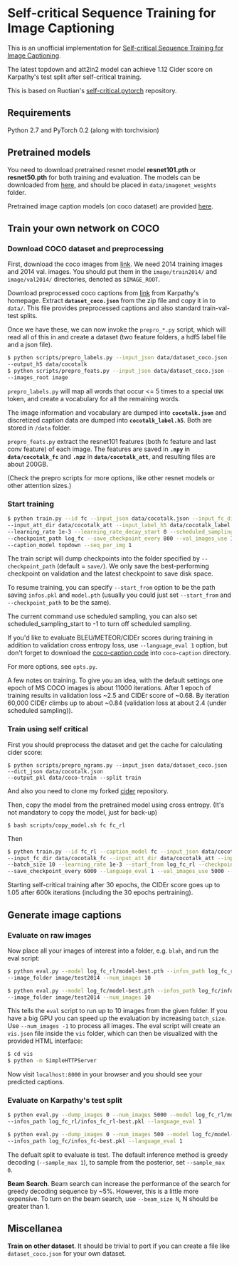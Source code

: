 # Self-critical Sequence Training for Image Captioning

This is an unofficial implementation for [Self-critical Sequence Training for Image Captioning](https://arxiv.org/abs/1612.00563). 

The latest topdown and att2in2 model can achieve 1.12 Cider score on Karpathy's test split after self-critical training.

This is based on Ruotian's [self-critical.pytorch](https://github.com/ruotianluo/self-critical.pytorch) repository.

## Requirements
Python 2.7 and PyTorch 0.2 (along with torchvision)

## Pretrained models

You need to download pretrained resnet model <b>resnet101.pth</b> or <b>resnet50.pth</b> for both training and evaluation. The models can be downloaded from [here](https://drive.google.com/open?id=0B7fNdx_jAqhtbVYzOURMdDNHSGM), and should be placed in `data/imagenet_weights` folder.

Pretrained image caption models (on coco dataset) are provided [here](https://drive.google.com/open?id=0B7fNdx_jAqhtdE1JRXpmeGJudTg).

## Train your own network on COCO

### Download COCO dataset and preprocessing

First, download the coco images from [link](http://mscoco.org/dataset/#download). We need 2014 training images and 2014 val. images. You should put them in the `image/train2014/` and `image/val2014/` directories, denoted as `$IMAGE_ROOT`.

Download preprocessed coco captions from [link](http://cs.stanford.edu/people/karpathy/deepimagesent/caption_datasets.zip) from Karpathy's homepage. Extract <b>`dataset_coco.json`</b> from the zip file and copy it in to `data/`. This file provides preprocessed captions and also standard train-val-test splits.

Once we have these, we can now invoke the `prepro_*.py` script, which will read all of this in and create a dataset (two feature folders, a hdf5 label file and a json file).

```bash
$ python scripts/prepro_labels.py --input_json data/dataset_coco.json --output_json data/cocotalk.json 
--output_h5 data/cocotalk
$ python scripts/prepro_feats.py --input_json data/dataset_coco.json --output_dir data/cocotalk 
--images_root image
```

`prepro_labels.py` will map all words that occur <= 5 times to a special `UNK` token, and create a vocabulary for all the remaining words. 

The image information and vocabulary are dumped into <b>`cocotalk.json`</b> and discretized caption data are dumped into <b>`cocotalk_label.h5`</b>. Both are stored in `/data` folder.

`prepro_feats.py` extract the resnet101 features (both fc feature and last conv feature) of each image. The features are saved in <b>`.npy`</b> in <b>`data/cocotalk_fc`</b> and <b>`.npz`</b> in <b>`data/cocotalk_att`</b>, and resulting files are about 200GB.

(Check the prepro scripts for more options, like other resnet models or other attention sizes.)


### Start training

```bash
$ python train.py --id fc --input_json data/cocotalk.json --input_fc_dir data/cocotalk_fc 
--input_att_dir data/cocotalk_att --input_label_h5 data/cocotalk_label.h5 --batch_size 48 
--learning_rate 1e-3 --learning_rate_decay_start 0 --scheduled_sampling_start -1 
--checkpoint_path log_fc --save_checkpoint_every 800 --val_images_use 1000 --max_epochs 300 
--caption_model topdown --seq_per_img 1
```

The train script will dump checkpoints into the folder specified by `--checkpoint_path` (default = `save/`). We only save the best-performing checkpoint on validation and the latest checkpoint to save disk space.

To resume training, you can specify `--start_from` option to be the path saving `infos.pkl` and `model.pth` (usually you could just set `--start_from` and `--checkpoint_path` to be the same).

The current command use scheduled sampling, you can also set scheduled_sampling_start to -1 to turn off scheduled sampling.

If you'd like to evaluate BLEU/METEOR/CIDEr scores during training in addition to validation cross entropy loss, use `--language_eval 1` option, but don't forget to download the [coco-caption code](https://github.com/tylin/coco-caption) into `coco-caption` directory.

For more options, see `opts.py`. 

A few notes on training. To give you an idea, with the default settings one epoch of MS COCO images is about 11000 iterations. After 1 epoch of training results in validation loss ~2.5 and CIDEr score of ~0.68. By iteration 60,000 CIDEr climbs up to about ~0.84 (validation loss at about 2.4 (under scheduled sampling)).

### Train using self critical

First you should preprocess the dataset and get the cache for calculating cider score:
```
$ python scripts/prepro_ngrams.py --input_json data/dataset_coco.json --dict_json data/cocotalk.json 
--output_pkl data/coco-train --split train
```

And also you need to clone my forked [cider](https://github.com/ruotianluo/cider) repository.

Then, copy the model from the pretrained model using cross entropy. (It's not mandatory to copy the model, just for back-up)
```
$ bash scripts/copy_model.sh fc fc_rl
```

Then
```bash
$ python train.py --id fc_rl --caption_model fc --input_json data/cocotalk.json 
--input_fc_dir data/cocotalk_fc --input_att_dir data/cocotalk_att --input_label_h5 data/cocotalk_label.h5 
--batch_size 10 --learning_rate 1e-3 --start_from log_fc_rl --checkpoint_path log_fc_rl 
--save_checkpoint_every 6000 --language_eval 1 --val_images_use 5000 --self_critical_after 30
```

Starting self-critical training after 30 epochs, the CIDEr score goes up to 1.05 after 600k iterations (including the 30 epochs pertraining).

## Generate image captions

### Evaluate on raw images
Now place all your images of interest into a folder, e.g. `blah`, and run
the eval script:

```bash
$ python eval.py --model log_fc_rl/model-best.pth --infos_path log_fc_rl/infos_fc_rl-best.pkl 
--image_folder image/test2014 --num_images 10
```

```bash
$ python eval.py --model log_fc/model-best.pth --infos_path log_fc/infos_fc-best.pkl 
--image_folder image/test2014 --num_images 10
```

This tells the `eval` script to run up to 10 images from the given folder. If you have a big GPU you can speed up the evaluation by increasing `batch_size`. Use `--num_images -1` to process all images. The eval script will create an `vis.json` file inside the `vis` folder, which can then be visualized with the provided HTML interface:

```bash
$ cd vis
$ python -m SimpleHTTPServer
```

Now visit `localhost:8000` in your browser and you should see your predicted captions.

### Evaluate on Karpathy's test split

```bash
$ python eval.py --dump_images 0 --num_images 5000 --model log_fc_rl/model-best.pth 
--infos_path log_fc_rl/infos_fc_rl-best.pkl --language_eval 1 
```

```bash
$ python eval.py --dump_images 0 --num_images 500 --model log_fc/model-best.pth 
--infos_path log_fc/infos_fc-best.pkl --language_eval 1 
```

The defualt split to evaluate is test. The default inference method is greedy decoding (`--sample_max 1`), to sample from the posterior, set `--sample_max 0`.

**Beam Search**. Beam search can increase the performance of the search for greedy decoding sequence by ~5%. However, this is a little more expensive. To turn on the beam search, use `--beam_size N`, N should be greater than 1.

## Miscellanea

**Train on other dataset**. It should be trivial to port if you can create a file like `dataset_coco.json` for your own dataset.


